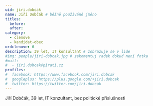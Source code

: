 ```yaml
---
uid: jiri.dobcak
name: Jiří Dobčák # běžně používáné jméno
titles:
  before: 
  after: 
category:
  - clenove
  - kandidat-obec
ordclenove: 6
description: 39 let, IT konzultant # zobrazuje se v lide
#img: people/jiri-dobcak.jpg # zakomentuj radek dokud není fotka
#mail:
#  - jiri.dobcak@pirati.cz
profiles:
#  facebook: https://www.facebook.com/jiri.dobcak
#  googleplus: https://plus.google.com/+jiri.dobcak
#  twitter: https://twitter.com/jiri.dobcak
---
```


Jiří Dobčák, 39 let, IT konzultant, bez politické příslušnosti
